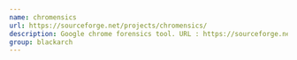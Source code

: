 ```yaml
---
name: chromensics
url: https://sourceforge.net/projects/chromensics/
description: Google chrome forensics tool. URL : https://sourceforge.net/projects/chromensics/ Groups : blackarch blackarch-windows blackarch-forensic
group: blackarch
---
```

